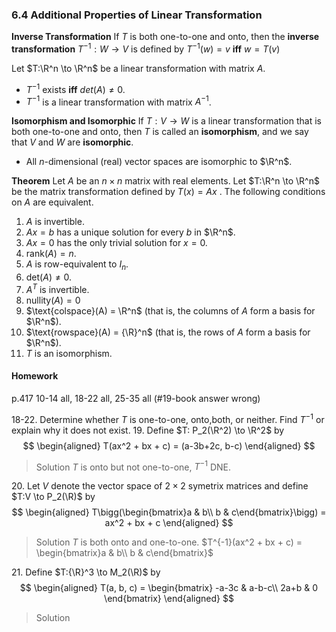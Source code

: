 ### 6.4 Additional Properties of Linear Transformation

**Inverse Transformation**
If $T$ is both one-to-one and onto, then the **inverse transformation** $T^{-1}: W \to V$ is defined by $T^{-1}(w) = v$ **iff** $w = T(v)$

Let $T:\R^n \to \R^n$ be a linear transformation with matrix $A$.
+ $T^{-1}$ exists **iff** $det(A) \ne 0$.
+ $T^{-1}$ is a linear transformation with matrix $A^{-1}$.

**Isomorphism and Isomorphic**
If $T:V \to W$ is a linear transformation that is both one-to-one and onto, then $T$ is called an **isomorphism**, and we say that $V$ and $W$ are **isomorphic**.
+ All $n$-dimensional (real) vector spaces are isomorphic to $\R^n$.

**Theorem**
Let $A$ be an $n\times n$ matrix with real elements.
Let $T:\R^n \to \R^n$ be the matrix transformation defined by $T(x) = Ax$ .
The following conditions on $A$ are equivalent.
1. $A$ is invertible.
2. $Ax = b$ has a unique solution for every $b$ in $\R^n$.
3. $Ax = 0$ has the only trivial solution for $x=0$.
4. $\text{rank}(A) = n$.
5. $A$ is row-equivalent to $I_n$.
6. $\text{det}(A) \ne 0$.
7. $A^T$ is invertible.
8. $\text{nullity}(A) = 0$
9. $\text{colspace}(A) = \R^n$ (that is, the columns of $A$ form a basis for $\R^n$).
10. $\text{rowspace}(A) = {\R}^n$ (that is, the rows of $A$ form a basis for $\R^n$).
11. $T$ is an isomorphism.

#### Homework
p.417 10-14 all, 18-22 all, 25-35 all (#19-book answer wrong)

18-22\. Determine whether $T$ is one-to-one, onto,both, or neither. Find $T^{-1}$ or explain why it does not exist.
19\. Define $T: P_2(\R^2) \to \R^2$ by
$$
\begin{aligned}
T(ax^2 + bx + c) = (a-3b+2c, b-c)
\end{aligned}
$$
>Solution
$T$ is onto but not one-to-one, $T^{-1}$ DNE.

20\. Let $V$ denote the vector space of $2\times 2$ symetrix matrices and define $T:V \to P_2(\R)$ by
$$
\begin{aligned}
T\bigg(\begin{bmatrix}a & b\\ b & c\end{bmatrix}\bigg) = ax^2 + bx + c
\end{aligned}
$$
>Solution
$T$ is both onto and one-to-one. $T^{-1}(ax^2 + bx + c) = \begin{bmatrix}a & b\\ b & c\end{bmatrix}$

21\. Define $T:{\R}^3 \to M_2(\R)$ by
$$
\begin{aligned}
T(a, b, c) = \begin{bmatrix}
-a-3c & a-b-c\\
2a+b & 0
\end{bmatrix}
\end{aligned}
$$
>Solution
